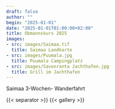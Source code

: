 ```yaml
---
draft: false
author: ""
begin: "2025-01-01"
date: "2025-01-01T01:00:00+02:00"
title: Obmannskurs 2025
images:
- src: images/Saimaa.tif
  title: Saimaa Landkarte
- src: images/Puumala.jpg
  title: Puumala Campingplatz
- src: images/Savonranta Jachthafen.jpg
  title: Grill im Jachthafen
---
```


Saimaa 3-Wochen- Wanderfahrt

{{< separator >}}
{{< gallery >}}
